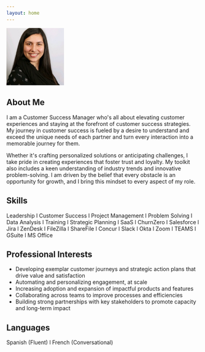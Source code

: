 ```yaml
---
layout: home 
---
```

<img src="assets/AParedesPhoto.png" width="150">

## About Me ##

I am a Customer Success Manager who's all about elevating customer experiences and staying at the forefront of customer success strategies. My journey in customer success is fueled by a desire to understand and exceed the unique needs of each partner and turn every interaction into a memorable journey for them.

Whether it's crafting personalized solutions or anticipating challenges, I take pride in creating experiences that foster trust and loyalty. My toolkit also includes a keen understanding of industry trends and innovative problem-solving. I am driven by the belief that every obstacle is an opportunity for growth, and I bring this mindset to every aspect of my role.

## Skills ##

Leadership l Customer Success l Project Management l Problem Solving l Data Analysis l Training l Strategic Planning l SaaS l ChurnZero l Salesforce l Jira l ZenDesk l FileZilla l ShareFile l Concur l Slack l Okta l Zoom l TEAMS l GSuite l MS Office

## Professional Interests ##

* Developing exemplar customer journeys and strategic action plans that drive value and satisfaction
* Automating and personalizing engagement, at scale
* Increasing adoption and expansion of impactful products and features
* Collaborating across teams to improve processes and efficiencies
* Building strong partnerships with key stakeholders to promote capacity and long-term impact

## Languages ##

Spanish (Fluent) l French (Conversational)
